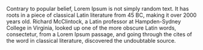 Contrary to popular belief, Lorem Ipsum is not simply random text. It has roots in a piece of classical Latin literature from 45 BC, making
it over 2000 years old. Richard McClintock, a Latin professor at Hampden-Sydney College in Virginia,
looked up one of the more obscure Latin words, consectetur, from a Lorem Ipsum passage, and going through the cites of the word in classical literature, discovered the undoubtable source.